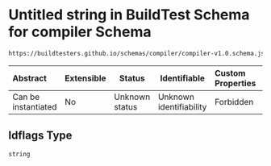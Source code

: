 # Untitled string in BuildTest Schema for compiler Schema

```txt
https://buildtesters.github.io/schemas/compiler/compiler-v1.0.schema.json#/properties/build/properties/ldflags
```




| Abstract            | Extensible | Status         | Identifiable            | Custom Properties | Additional Properties | Access Restrictions | Defined In                                                                                |
| :------------------ | ---------- | -------------- | ----------------------- | :---------------- | --------------------- | ------------------- | ----------------------------------------------------------------------------------------- |
| Can be instantiated | No         | Unknown status | Unknown identifiability | Forbidden         | Allowed               | none                | [compiler-v1.0.schema.json\*](../../out/compiler-v1.0.schema.json "open original schema") |

## ldflags Type

`string`
